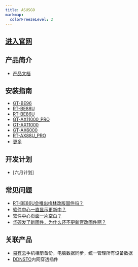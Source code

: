 ```yaml
---
title: ASUSGO
markmap:
  colorFreezeLevel: 2
---
```


## [进入官网](https://www.asusgo.com/)


## 产品简介

- [产品文档](https://doc.asusgo.com/zh/guide/asus/) 

## 安装指南

- [GT-BE96](https://doc.asusgo.com/zh/guide/asus/gt-be96.html)
- [RT-BE88U](https://doc.asusgo.com/zh/guide/asus/rt-be88u.html) 
- [RT-BE86U](https://doc.asusgo.com/zh/guide/asus/rt-be86u.html) 
- [GT-AX11000_PRO](https://doc.asusgo.com/zh/guide/asus/gt-ax11000_pro.html)
- [GT-AX11000](https://doc.asusgo.com/zh/guide/asus/gt-ax11000.html)
- [GT-AX6000](https://doc.asusgo.com/zh/guide/asus/gt-ax6000.html)
- [RT-AX88U_PRO](https://doc.asusgo.com/zh/guide/asus/rt-ax88u_pro.html)
- [更多](https://doc.asusgo.com/zh/guide/asus/)

## 开发计划
 
- [六月计划]

## 常见问题

- [RT-BE86U会推出梅林改版固件吗？](https://doc.asusgo.com/zh/guide/FAQ/)
- [软件中心一直显示更新中？](https://doc.asusgo.com/zh/guide/FAQ/)
- [软件中心页面一片空白？](https://doc.asusgo.com/zh/guide/FAQ/)
- [华硕发了新固件，为什么还不更新官改固件啊？](https://doc.asusgo.com/zh/guide/FAQ/)

## 关联产品

- [易有云](https://main.linkease.com/)手机相册备份，电脑数据同步，统一管理所有设备数据
- [DDNSTO](https://web.ddnsto.com/)内网穿透插件
